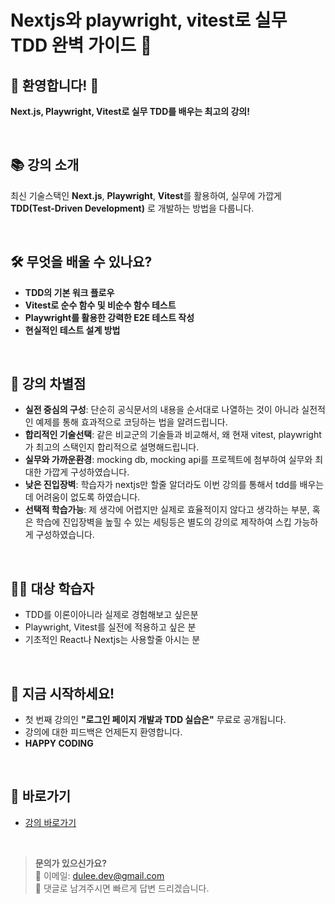 # Nextjs와 playwright, vitest로 실무 TDD 완벽 가이드 👊

## 🌟 환영합니다! 🌟

**Next.js, Playwright, Vitest로 실무 TDD를 배우는 최고의 강의!**

<br>

## 📚 **강의 소개**

최신 기술스택인 **Next.js**, **Playwright**, **Vitest**를 활용하여, 실무에 가깝게 **TDD(Test-Driven Development)** 로 개발하는 방법을 다룹니다.

<br>

## 🛠️ **무엇을 배울 수 있나요?**

- **TDD의 기본 워크 플로우**
- **Vitest로 순수 함수 및 비순수 함수 테스트**
- **Playwright를 활용한 강력한 E2E 테스트 작성**
- **현실적인 테스트 설계 방법**

<br>

## 🎯 **강의 차별점**

- **실전 중심의 구성**: 단순히 공식문서의 내용을 순서대로 나열하는 것이 아니라 실전적인 예제를 통해 효과적으로 코딩하는 법을 알려드립니다.
- **합리적인 기술선택**: 같은 비교군의 기술들과 비교해서, 왜 현재 vitest, playwright가 최고의 스택인지 합리적으로 설명해드립니다.
- **실무와 가까운환경**: mocking db, mocking api를 프로젝트에 첨부하여 실무와 최대한 가깝게 구성하였습니다.
- **낮은 진입장벽**: 학습자가 nextjs만 할줄 알더라도 이번 강의를 통해서 tdd를 배우는데 어려움이 없도록 하였습니다.
- **선택적 학습가능**: 제 생각에 어렵지만 실제로 효율적이지 않다고 생각하는 부분, 혹은 학습에 진입장벽을 높힐 수 있는 세팅등은 별도의 강의로 제작하여 스킵 가능하게 구성하였습니다.

<br>

## 🧑‍💻 **대상 학습자**

- TDD를 이론이아니라 실제로 경험해보고 싶은분
- Playwright, Vitest를 실전에 적용하고 싶은 분
- 기초적인 React나 Nextjs는 사용할줄 아시는 분

<br>

## 🚀 **지금 시작하세요!**

- 첫 번째 강의인 **"로그인 페이지 개발과 TDD 실습은"** 무료로 공개됩니다.
- 강의에 대한 피드백은 언제든지 환영합니다.
- **HAPPY CODING**

<br>

## 🔗 **바로가기**

- [강의 바로가기](https://frontierclubs.com/series/431e9f30-c8d0-46fc-9acb-51ff8c000ba9/)

<br>

> **문의가 있으신가요?**  
> 📧 이메일: dulee.dev@gmail.com  
> 📝 댓글로 남겨주시면 빠르게 답변 드리겠습니다.
